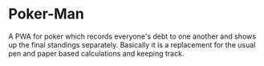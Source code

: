 # Poker-Man
A PWA for poker which records everyone's debt to one another and shows up the final standings separately. Basically it is a replacement for the  usual pen and paper based calculations and keeping track.
